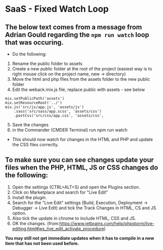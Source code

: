 # SaaS - Fixed Watch Loop

## The below text comes from a message from Adrian Gould regarding the `npm run watch` loop that was occuring.

 - Do the following:

  1. Rename the public folder to assets
  2. Create a new public folder at the root of the project (easiest way is to right mouse click on the project name, new -> directory)
  3. Move the html and php files from the assets folder to the new public folder
  4. Edit the weback.mix.js file, replace public with assets - see below
  ```
  mix.setPublicPath('assets')
  mix.setResourceRoot('../')
  mix.js('src/js/app.js', 'assets/js')
      .sass('src/sass/app.scss', 'assets/css')
      .postCss('src/css/app.css', 'assets/css',
  ```
  5. Save the changes
  6. in the Commander (CMDER Terminal) run npm run watch
 - This should now watch for changes in the HTML and PHP and update the CSS files correctly.

## To make sure you can see changes update your files when the PHP, HTML, JS or CSS changes do the following:
1. Open the settings (CTRL+ALT+S) and open the Plugins section.
2. Click on Marketplace and search for "Live Edit"
3. Install the plugin.
4. Search for the "Live Edit" settings (Build, Execution, Deployment -> Debugger -> Live Edit) and tick the Track Changes in HTML, CS and JS option.
5. Also tick the update in chrome to include HTML, CSS and JS.
6. OK the changes.
(from:https://www.jetbrains.com/help/phpstorm/live-editing.html#ws_live_edit_activate_procedure)

**You may still not get immediate updates when it has to compile in a new item that has not been used before.**
